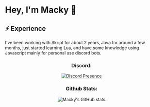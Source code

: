 # Hey, I'm Macky 👋

## ⚡️ Experience

I've been working with Skript for about 2 years, Java for around a few months, just started learning Lua, and have some knowledge using Javascript mainly for personal use discord bots.

<div align="center">

<h3 align="Center">Discord:</h3>

  [![Discord Presence](https://lanyard.cnrad.dev/api/721050757721227264)](https://discord.com/users/721050757721227264)

<h3 align="Center">Github Stats:</h3>
  
  ![Macky's GitHub stats](https://github-readme-stats.vercel.app/api?username=immacky&show_icons=true&theme=dark)
</div>
